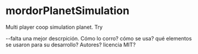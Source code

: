 # mordorPlanetSimulation
Multi player coop simulation planet.
Try

--falta una mejor descrpición. Cómo lo corro? cómo se usa? qué elementos se usaron para su desarrollo? Autores? licencia MIT? 
